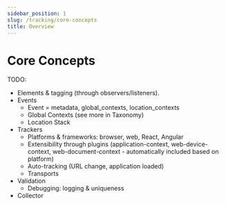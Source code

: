 ```yaml
---
sidebar_position: 1
slug: /tracking/core-concepts
title: Overview
---
```


# Core Concepts

TODO:
* Elements & tagging (through observers/listeners).
* Events
  * Event = metadata, global_contexts, location_contexts
  * Global Contexts (see more in Taxonomy)
  * Location Stack
* Trackers
  * Platforms & frameworks: browser, web, React, Angular
  * Extensibility through plugins (application-context, web-device-context, web-document-context - automatically included based on platform)
  * Auto-tracking (URL change, application loaded)
  * Transports
* Validation
  * Debugging: logging & uniqueness
* Collector


